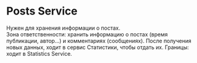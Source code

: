 # Posts Service

Нужен для хранения информации о постах.  
Зона ответственности: хранить информацию о постах (время публикации, автор...) и комментариях (сообщениях). После получения новых данных, ходит в сервис Статистики, чтобы отдать их. Границы: ходит в Statistics Service.
